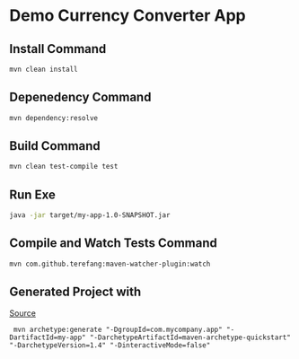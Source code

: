 # Demo Currency Converter App

## Install Command
```bash
mvn clean install
```

## Depenedency Command
```bash
mvn dependency:resolve
```

## Build Command
```bash
mvn clean test-compile test
```

## Run Exe
```bash
java -jar target/my-app-1.0-SNAPSHOT.jar
```

## Compile and Watch Tests Command
```bash
mvn com.github.terefang:maven-watcher-plugin:watch
```

## Generated Project with 

[Source](https://stackoverflow.com/questions/6704813/maven-generating-pom-file)

` mvn archetype:generate "-DgroupId=com.mycompany.app" "-DartifactId=my-app" "-DarchetypeArtifactId=maven-archetype-quickstart" "-DarchetypeVersion=1.4" "-DinteractiveMode=false"`